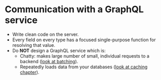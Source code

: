 # Communication with a GraphQL service

- Write clean code on the server.
- Every field on every type has a focused single-purpose function for resolving that value.
- Do **NOT** design a GraphQL service which is:
  - Chatty: makes large number of small, individual requests to a backend ([look at batching](./batching.md)).
  - Repeatedly loads data from your databases ([look at caching chapter](./caching.md)).
